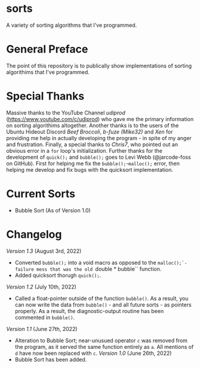 # sorts
A variety of sorting algorithms that I've programmed.
# General Preface
  The point of this repository is to publically show implementations of sorting algorithims that I've programmed.
# Special Thanks
  Massive thanks to the YouTube Channel *udiprod* (https://www.youtube.com/c/udiprod) who gave me the primary information on sorting algorithims altogether. Another thanks is to the users of the Ubuntu Hideout Discord *Beef Broccoli*, *b-fuze (Mike32)* and *Xen* for providing me help in actually developing the program - in spite of my anger and frustration. Finally, a special thanks to *Chris7*, who pointed out an obvious error in a ``for`` loop's initialization.
  Further thanks for the development of ``quick();`` and ``bubble();`` goes to Levi Webb (@jarcode-foss on GitHub). First for helping me fix the ``bubble();``-``malloc();`` error, then helping me develop and fix bugs with the quicksort implementation.
# Current Sorts
  - Bubble Sort (As of Version 1.0)
# Changelog
  *Version 1.3* (August 3rd, 2022)
  - Converted ``bubble();`` into a void macro as opposed to the ``malloc();`-failure mess that was the old ``double * bubble`` function.
  - Added quicksort thorugh ``quick();``.
  
  *Version 1.2* (July 10th, 2022)
  - Called a float-pointer outside of the function ``bubble()``. As a result, you can now write the data from ``bubble()`` - and all future sorts - as pointers properly. As a result, the diagnostic-output routine has been commented in ``bubble()``.
  
  *Version 1.1* (June 27th, 2022)
  - Alteration to Bubble Sort; near-unusued operator ``c`` was removed from the program, as it served the same function entirely as ``a``. All mentions of ``d`` have now been replaced with ``c``.
  *Version 1.0* (June 26th, 2022)
  - Bubble Sort has been added.
